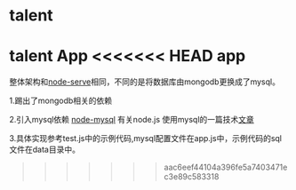 # talent
talent App
<<<<<<< HEAD
app
=======

整体架构和[node-serve](https://github.com/ggice/node-server)相同，不同的是将数据库由mongodb更换成了mysql。

1.踢出了mongodb相关的依赖

2.引入mysql依赖 [node-mysql](https://www.npmjs.com/package/mysql)
有关node.js 使用mysql的一篇技术[文章](http://blog.fens.me/nodejs-mysql-intro/) 

3.具体实现参考test.js中的示例代码,mysql配置文件在app.js中，示例代码的sql文件在data目录中。
>>>>>>> aac6eef44104a396fe5a7403471ec3e89c583318
